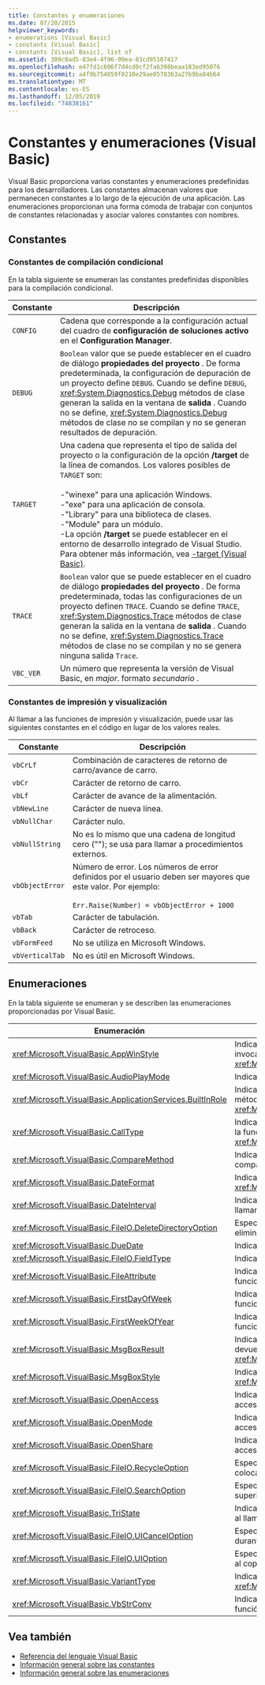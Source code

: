 ```yaml
---
title: Constantes y enumeraciones
ms.date: 07/20/2015
helpviewer_keywords:
- enumerations [Visual Basic]
- constants [Visual Basic]
- constants [Visual Basic], list of
ms.assetid: 309c0ad5-83e4-4f96-99ea-83cd95107417
ms.openlocfilehash: e47fd1c606f7d4cd0cf2fa6398beaa183ed95076
ms.sourcegitcommit: a4f9b754059f0210e29ae0578363a27b9ba84b64
ms.translationtype: MT
ms.contentlocale: es-ES
ms.lasthandoff: 12/05/2019
ms.locfileid: "74838161"
---
```

# <a name="constants-and-enumerations-visual-basic"></a>Constantes y enumeraciones (Visual Basic)

Visual Basic proporciona varias constantes y enumeraciones predefinidas para los desarrolladores. Las constantes almacenan valores que permanecen constantes a lo largo de la ejecución de una aplicación. Las enumeraciones proporcionan una forma cómoda de trabajar con conjuntos de constantes relacionadas y asociar valores constantes con nombres.  
  
## <a name="constants"></a>Constantes  
  
### <a name="conditional-compilation-constants"></a>Constantes de compilación condicional  

 En la tabla siguiente se enumeran las constantes predefinidas disponibles para la compilación condicional.  
  
|**Constante**|**Descripción**|  
|---|---|  
|`CONFIG`|Cadena que corresponde a la configuración actual del cuadro de **configuración de soluciones activo** en el **Configuration Manager**.|  
|`DEBUG`|`Boolean` valor que se puede establecer en el cuadro de diálogo **propiedades del proyecto** . De forma predeterminada, la configuración de depuración de un proyecto define `DEBUG`. Cuando se define `DEBUG`, <xref:System.Diagnostics.Debug> métodos de clase generan la salida en la ventana de **salida** . Cuando no se define, <xref:System.Diagnostics.Debug> métodos de clase no se compilan y no se generan resultados de depuración.|  
|`TARGET`|Una cadena que representa el tipo de salida del proyecto o la configuración de la opción **/target** de la línea de comandos. Los valores posibles de `TARGET` son:<br /><br /> -"winexe" para una aplicación Windows.<br />-"exe" para una aplicación de consola.<br />-"Library" para una biblioteca de clases.<br />-"Module" para un módulo.<br />-La opción **/target** se puede establecer en el entorno de desarrollo integrado de Visual Studio. Para obtener más información, vea [-target (Visual Basic)](../../visual-basic/reference/command-line-compiler/target.md).|  
|`TRACE`|`Boolean` valor que se puede establecer en el cuadro de diálogo **propiedades del proyecto** . De forma predeterminada, todas las configuraciones de un proyecto definen `TRACE`. Cuando se define `TRACE`, <xref:System.Diagnostics.Trace> métodos de clase generan la salida en la ventana de **salida** . Cuando no se define, <xref:System.Diagnostics.Trace> métodos de clase no se compilan y no se genera ninguna salida `Trace`.|  
|`VBC_VER`|Un número que representa la versión de Visual Basic, en *major*. formato *secundario* .|  
  
### <a name="print-and-display-constants"></a>Constantes de impresión y visualización  

 Al llamar a las funciones de impresión y visualización, puede usar las siguientes constantes en el código en lugar de los valores reales.  
  
|**Constante**|**Descripción**|  
|---|---|  
|`vbCrLf`|Combinación de caracteres de retorno de carro/avance de carro.|  
|`vbCr`|Carácter de retorno de carro.|  
|`vbLf`|Carácter de avance de la alimentación.|  
|`vbNewLine`|Carácter de nueva línea.|  
|`vbNullChar`|Carácter nulo.|  
|`vbNullString`|No es lo mismo que una cadena de longitud cero (""); se usa para llamar a procedimientos externos.|  
|`vbObjectError`|Número de error. Los números de error definidos por el usuario deben ser mayores que este valor. Por ejemplo:<br /><br /> `Err.Raise(Number) = vbObjectError + 1000`|  
|`vbTab`|Carácter de tabulación.|  
|`vbBack`|Carácter de retroceso.|  
|`vbFormFeed`|No se utiliza en Microsoft Windows.|  
|`vbVerticalTab`|No es útil en Microsoft Windows.|  
  
## <a name="enumerations"></a>Enumeraciones  

 En la tabla siguiente se enumeran y se describen las enumeraciones proporcionadas por Visual Basic.  
  
|Enumeración|Descripción|  
|---|---|  
|<xref:Microsoft.VisualBasic.AppWinStyle>|Indica el estilo de ventana que se va a usar para el programa invocado cuando se llama a la función <xref:Microsoft.VisualBasic.Interaction.Shell%2A>.|  
|<xref:Microsoft.VisualBasic.AudioPlayMode>|Indica cómo reproducir sonidos al llamar a métodos de audio.|  
|<xref:Microsoft.VisualBasic.ApplicationServices.BuiltInRole>|Indica el tipo de rol que se va a comprobar cuando se llama al método <xref:Microsoft.VisualBasic.ApplicationServices.User.IsInRole%2A>.|  
|<xref:Microsoft.VisualBasic.CallType>|Indica el tipo de procedimiento que se invoca cuando se llama a la función <xref:Microsoft.VisualBasic.Interaction.CallByName%2A>.|  
|<xref:Microsoft.VisualBasic.CompareMethod>|Indica cómo comparar cadenas al llamar a funciones de comparación.|  
|<xref:Microsoft.VisualBasic.DateFormat>|Indica cómo se muestran las fechas cuando se llama a la función <xref:Microsoft.VisualBasic.Strings.FormatDateTime%2A>.|  
|<xref:Microsoft.VisualBasic.DateInterval>|Indica cómo determinar y dar formato a los intervalos de fecha al llamar a funciones relacionadas con fechas.|  
|<xref:Microsoft.VisualBasic.FileIO.DeleteDirectoryOption>|Especifica qué se debe hacer cuando un directorio que se va a eliminar contiene archivos o directorios.|  
|<xref:Microsoft.VisualBasic.DueDate>|Indica cuándo vencen los pagos al llamar a métodos financieros.|  
|<xref:Microsoft.VisualBasic.FileIO.FieldType>|Indica si los campos de texto son delimitados o de ancho fijo.|  
|<xref:Microsoft.VisualBasic.FileAttribute>|Indica los atributos de archivo que se van a usar al llamar a funciones de acceso a archivos.|  
|<xref:Microsoft.VisualBasic.FirstDayOfWeek>|Indica el primer día de la semana que se va a usar al llamar a funciones relacionadas con fechas.|  
|<xref:Microsoft.VisualBasic.FirstWeekOfYear>|Indica la primera semana del año que se va a usar al llamar a funciones relacionadas con fechas.|  
|<xref:Microsoft.VisualBasic.MsgBoxResult>|Indica qué botón se ha presionado en un cuadro de mensaje, devuelto por la función <xref:Microsoft.VisualBasic.Interaction.MsgBox%2A>.|  
|<xref:Microsoft.VisualBasic.MsgBoxStyle>|Indica qué botones se mostrarán cuando se llama a la función <xref:Microsoft.VisualBasic.Interaction.MsgBox%2A>.|  
|<xref:Microsoft.VisualBasic.OpenAccess>|Indica cómo abrir un archivo cuando se llama a funciones de acceso a archivos.|  
|<xref:Microsoft.VisualBasic.OpenMode>|Indica cómo abrir un archivo cuando se llama a funciones de acceso a archivos.|  
|<xref:Microsoft.VisualBasic.OpenShare>|Indica cómo abrir un archivo cuando se llama a funciones de acceso a archivos.|  
|<xref:Microsoft.VisualBasic.FileIO.RecycleOption>|Especifica si un archivo debe eliminarse de manera permanente o colocarse en la papelera de reciclaje.|  
|<xref:Microsoft.VisualBasic.FileIO.SearchOption>|Especifica si se van a buscar todos los directorios de nivel superior o solo.|  
|<xref:Microsoft.VisualBasic.TriState>|Indica un valor `Boolean` o si se debe usar el valor predeterminado al llamar a funciones de formato numérico.|  
|<xref:Microsoft.VisualBasic.FileIO.UICancelOption>|Especifica qué se debe hacer si el usuario hace clic en **Cancelar** durante una operación.|  
|<xref:Microsoft.VisualBasic.FileIO.UIOption>|Especifica si se muestra o no un cuadro de diálogo de progreso al copiar, eliminar o mover archivos o directorios.|  
|<xref:Microsoft.VisualBasic.VariantType>|Indica el tipo de un objeto Variant, devuelto por la función <xref:Microsoft.VisualBasic.Information.VarType%2A>.|  
|<xref:Microsoft.VisualBasic.VbStrConv>|Indica qué tipo de conversión se realiza cuando se llama a la función <xref:Microsoft.VisualBasic.Strings.StrConv%2A>.|  
  
## <a name="see-also"></a>Vea también

- [Referencia del lenguaje Visual Basic](../../visual-basic/language-reference/index.md)
- [Información general sobre las constantes](../../visual-basic/programming-guide/language-features/constants-enums/constants-overview.md)
- [Información general sobre las enumeraciones](../../visual-basic/programming-guide/language-features/constants-enums/enumerations-overview.md)
